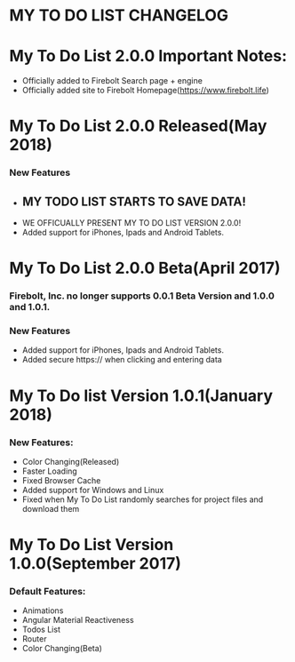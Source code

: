 # MY TO DO LIST CHANGELOG
# My To Do List 2.0.0 Important Notes:
 * Officially added to Firebolt Search page + engine
 * Officially added site to Firebolt Homepage(https://www.firebolt.life)

# My To Do List 2.0.0 Released(May 2018)
### New Features
  * ## MY TODO LIST STARTS TO SAVE DATA!
  * WE OFFICUALLY PRESENT MY TO DO LIST VERSION 2.0.0!
  * Added support for iPhones, Ipads and Android Tablets.

# My To Do List 2.0.0 Beta(April 2017)
### Firebolt, Inc. no longer supports 0.0.1 Beta Version and 1.0.0 and 1.0.1.
### New Features
  * Added support for iPhones, Ipads and Android Tablets.
  * Added secure https:// when clicking and entering data

 # My To Do list Version 1.0.1(January 2018)
 ### New Features:
  * Color Changing(Released)
  * Faster Loading
  * Fixed Browser Cache
  * Added support for Windows and Linux
  * Fixed when My To Do List randomly searches for project files and download them


# My To Do List Version 1.0.0(September 2017)
### Default Features:
  * Animations
  * Angular Material Reactiveness
  * Todos List
  * Router
  * Color Changing(Beta)
 
